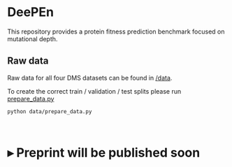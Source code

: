 # DeePEn
This repository provides a protein fitness prediction benchmark focused on mutational depth.

## Raw data 

Raw data for all four DMS datasets can be found in [/data](data/raw). 

To create the correct train / validation / test splits please run [prepare_data.py](data/prepare_data.py)

```
python data/prepare_data.py
```

&nbsp;

# **▸ Preprint will be published soon**
